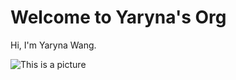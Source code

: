 # Welcome to Yaryna's Org

Hi, I'm Yaryna Wang.

![This is a picture](C:\Users\Acer\Downloads\in_Israel.jpg)